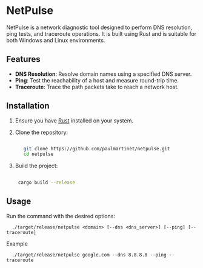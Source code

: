 # NetPulse

NetPulse is a network diagnostic tool designed to perform DNS resolution, ping tests, and traceroute operations. It is built using Rust and is suitable for both Windows and Linux environments.

## Features

- **DNS Resolution**: Resolve domain names using a specified DNS server.
- **Ping**: Test the reachability of a host and measure round-trip time.
- **Traceroute**: Trace the path packets take to reach a network host.

## Installation

1. Ensure you have [Rust](https://www.rust-lang.org/tools/install) installed on your system.
2. Clone the repository:

   ```bash

      git clone https://github.com/paulmartinet/netpulse.git
      cd netpulse

2.  Build the project: 

     ```bash
   
      cargo build --release

## Usage

Run the command with the desired options: 
   
      ./target/release/netpulse <domain> [--dns <dns_server>] [--ping] [--traceroute]

Example

      ./target/release/netpulse google.com --dns 8.8.8.8 --ping --traceroute
